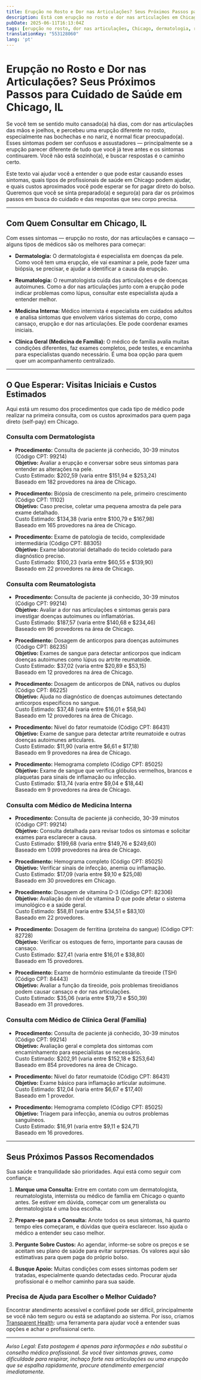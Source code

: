 ```yaml
---
title: Erupção no Rosto e Dor nas Articulações? Seus Próximos Passos para Cuidado de Saúde em Chicago, IL
description: Está com erupção no rosto e dor nas articulações em Chicago? Saiba quem consultar, quais exames esperar e os custos estimados para receber o cuidado que você precisa.
pubDate: 2025-06-11T16:13:04Z
tags: [erupção no rosto, dor nas articulações, Chicago, dermatologia, reumatologia, medicina interna, clínica geral, custos de saúde, orientações médicas]
translationKey: "553128060"
lang: 'pt'
---
```


# Erupção no Rosto e Dor nas Articulações? Seus Próximos Passos para Cuidado de Saúde em Chicago, IL

Se você tem se sentido muito cansado(a) há dias, com dor nas articulações das mãos e joelhos, e percebeu uma erupção diferente no rosto, especialmente nas bochechas e no nariz, é normal ficar preocupado(a). Esses sintomas podem ser confusos e assustadores — principalmente se a erupção parecer diferente de tudo que você já teve antes e os sintomas continuarem. Você não está sozinho(a), e buscar respostas é o caminho certo.

Este texto vai ajudar você a entender o que pode estar causando esses sintomas, quais tipos de profissionais de saúde em Chicago podem ajudar, e quais custos aproximados você pode esperar se for pagar direto do bolso. Queremos que você se sinta preparado(a) e seguro(a) para dar os próximos passos em busca do cuidado e das respostas que seu corpo precisa.

---

## Com Quem Consultar em Chicago, IL

Com esses sintomas — erupção no rosto, dor nas articulações e cansaço — alguns tipos de médicos são os melhores para começar:

- **Dermatologia:** O dermatologista é especialista em doenças da pele. Como você tem uma erupção, ele vai examinar a pele, pode fazer uma biópsia, se precisar, e ajudar a identificar a causa da erupção.

- **Reumatologia:** O reumatologista cuida das articulações e de doenças autoimunes. Como a dor nas articulações junto com a erupção pode indicar problemas como lúpus, consultar este especialista ajuda a entender melhor.

- **Medicina Interna:** Médico internista é especialista em cuidados adultos e analisa sintomas que envolvem vários sistemas do corpo, como cansaço, erupção e dor nas articulações. Ele pode coordenar exames iniciais.

- **Clínica Geral (Medicina de Família):** O médico de família avalia muitas condições diferentes, faz exames completos, pede testes, e encaminha para especialistas quando necessário. É uma boa opção para quem quer um acompanhamento centralizado.

---

## O Que Esperar: Visitas Iniciais e Custos Estimados

Aqui está um resumo dos procedimentos que cada tipo de médico pode realizar na primeira consulta, com os custos aproximados para quem paga direto (self-pay) em Chicago.

### Consulta com Dermatologista

- **Procedimento:** Consulta de paciente já conhecido, 30-39 minutos (Código CPT: 99214)  
  **Objetivo:** Avaliar a erupção e conversar sobre seus sintomas para entender as alterações na pele.  
  Custo Estimado: $202,59 (varia entre $151,94 e $253,24)  
  Baseado em 182 provedores na área de Chicago.

- **Procedimento:** Biópsia de crescimento na pele, primeiro crescimento (Código CPT: 11102)  
  **Objetivo:** Caso precise, coletar uma pequena amostra da pele para exame detalhado.  
  Custo Estimado: $134,38 (varia entre $100,79 e $167,98)  
  Baseado em 165 provedores na área de Chicago.

- **Procedimento:** Exame de patologia de tecido, complexidade intermediária (Código CPT: 88305)  
  **Objetivo:** Exame laboratorial detalhado do tecido coletado para diagnóstico preciso.  
  Custo Estimado: $100,23 (varia entre $60,55 e $139,90)  
  Baseado em 22 provedores na área de Chicago.

### Consulta com Reumatologista

- **Procedimento:** Consulta de paciente já conhecido, 30-39 minutos (Código CPT: 99214)  
  **Objetivo:** Avaliar a dor nas articulações e sintomas gerais para investigar doenças autoimunes ou inflamatórias.  
  Custo Estimado: $187,57 (varia entre $140,68 e $234,46)  
  Baseado em 96 provedores na área de Chicago.

- **Procedimento:** Dosagem de anticorpos para doenças autoimunes (Código CPT: 86235)  
  **Objetivo:** Exames de sangue para detectar anticorpos que indicam doenças autoimunes como lúpus ou artrite reumatoide.  
  Custo Estimado: $37,02 (varia entre $20,89 e $53,15)  
  Baseado em 12 provedores na área de Chicago.

- **Procedimento:** Dosagem de anticorpos de DNA, nativos ou duplos (Código CPT: 86225)  
  **Objetivo:** Ajuda no diagnóstico de doenças autoimunes detectando anticorpos específicos no sangue.  
  Custo Estimado: $37,48 (varia entre $16,01 e $58,94)  
  Baseado em 12 provedores na área de Chicago.

- **Procedimento:** Nível do fator reumatoide (Código CPT: 86431)  
  **Objetivo:** Exame de sangue para detectar artrite reumatoide e outras doenças autoimunes articulares.  
  Custo Estimado: $11,90 (varia entre $6,61 e $17,18)  
  Baseado em 9 provedores na área de Chicago.

- **Procedimento:** Hemograma completo (Código CPT: 85025)  
  **Objetivo:** Exame de sangue que verifica glóbulos vermelhos, brancos e plaquetas para sinais de inflamação ou infecção.  
  Custo Estimado: $13,74 (varia entre $9,04 e $18,44)  
  Baseado em 9 provedores na área de Chicago.

### Consulta com Médico de Medicina Interna

- **Procedimento:** Consulta de paciente já conhecido, 30-39 minutos (Código CPT: 99214)  
  **Objetivo:** Consulta detalhada para revisar todos os sintomas e solicitar exames para esclarecer a causa.  
  Custo Estimado: $199,68 (varia entre $149,76 e $249,60)  
  Baseado em 1.099 provedores na área de Chicago.

- **Procedimento:** Hemograma completo (Código CPT: 85025)  
  **Objetivo:** Verificar sinais de infecção, anemia ou inflamação.  
  Custo Estimado: $17,09 (varia entre $9,10 e $25,08)  
  Baseado em 30 provedores em Chicago.

- **Procedimento:** Dosagem de vitamina D-3 (Código CPT: 82306)  
  **Objetivo:** Avaliação do nível de vitamina D que pode afetar o sistema imunológico e a saúde geral.  
  Custo Estimado: $58,81 (varia entre $34,51 e $83,10)  
  Baseado em 22 provedores.

- **Procedimento:** Dosagem de ferritina (proteína do sangue) (Código CPT: 82728)  
  **Objetivo:** Verificar os estoques de ferro, importante para causas de cansaço.  
  Custo Estimado: $27,41 (varia entre $16,01 e $38,80)  
  Baseado em 15 provedores.

- **Procedimento:** Exame de hormônio estimulante da tireoide (TSH) (Código CPT: 84443)  
  **Objetivo:** Avaliar a função da tireoide, pois problemas tireoidianos podem causar cansaço e dor nas articulações.  
  Custo Estimado: $35,06 (varia entre $19,73 e $50,39)  
  Baseado em 31 provedores.

### Consulta com Médico de Clínica Geral (Família)

- **Procedimento:** Consulta de paciente já conhecido, 30-39 minutos (Código CPT: 99214)  
  **Objetivo:** Avaliação geral e completa dos sintomas com encaminhamento para especialistas se necessário.  
  Custo Estimado: $202,91 (varia entre $152,18 e $253,64)  
  Baseado em 854 provedores na área de Chicago.

- **Procedimento:** Nível do fator reumatoide (Código CPT: 86431)  
  **Objetivo:** Exame básico para inflamação articular autoimune.  
  Custo Estimado: $12,04 (varia entre $6,67 e $17,40)  
  Baseado em 1 provedor.

- **Procedimento:** Hemograma completo (Código CPT: 85025)  
  **Objetivo:** Triagem para infecção, anemia ou outros problemas sanguíneos.  
  Custo Estimado: $16,91 (varia entre $9,11 e $24,71)  
  Baseado em 16 provedores.

---

## Seus Próximos Passos Recomendados

Sua saúde e tranquilidade são prioridades. Aqui está como seguir com confiança:

1. **Marque uma Consulta:** Entre em contato com um dermatologista, reumatologista, internista ou médico de família em Chicago o quanto antes. Se estiver em dúvida, começar com um generalista ou dermatologista é uma boa escolha.

2. **Prepare-se para a Consulta:** Anote todos os seus sintomas, há quanto tempo eles começaram, e dúvidas que queira esclarecer. Isso ajuda o médico a entender seu caso melhor.

3. **Pergunte Sobre Custos:** Ao agendar, informe-se sobre os preços e se aceitam seu plano de saúde para evitar surpresas. Os valores aqui são estimativas para quem paga do próprio bolso.

4. **Busque Apoio:** Muitas condições com esses sintomas podem ser tratadas, especialmente quando detectadas cedo. Procurar ajuda profissional é o melhor caminho para sua saúde.

### Precisa de Ajuda para Escolher o Melhor Cuidado?

Encontrar atendimento acessível e confiável pode ser difícil, principalmente se você não tem seguro ou está se adaptando ao sistema. Por isso, criamos [Transparent Health](https://transparenthealth.ai): uma ferramenta para ajudar você a entender suas opções e achar o profissional certo.

---

*Aviso Legal: Esta postagem é apenas para informações e não substitui o conselho médico profissional. Se você tiver sintomas graves, como dificuldade para respirar, inchaço forte nas articulações ou uma erupção que se espalha rapidamente, procure atendimento emergencial imediatamente.*